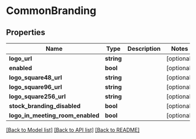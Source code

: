 # CommonBranding

## Properties
Name | Type | Description | Notes
------------ | ------------- | ------------- | -------------
**logo_url** | **string** |  | [optional] 
**enabled** | **bool** |  | [optional] 
**logo_square48_url** | **string** |  | [optional] 
**logo_square96_url** | **string** |  | [optional] 
**logo_square256_url** | **string** |  | [optional] 
**stock_branding_disabled** | **bool** |  | [optional] 
**logo_in_meeting_room_enabled** | **bool** |  | [optional] 

[[Back to Model list]](../README.md#documentation-for-models) [[Back to API list]](../README.md#documentation-for-api-endpoints) [[Back to README]](../README.md)


